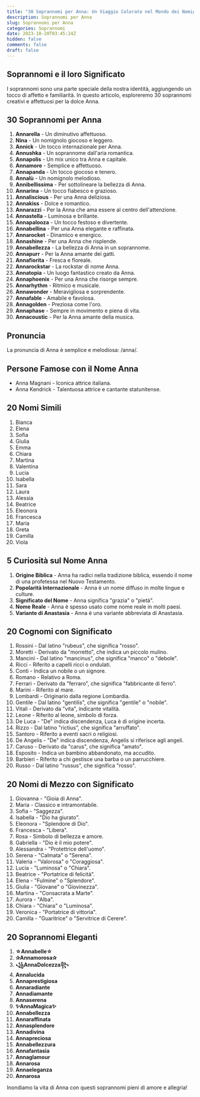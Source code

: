 ```yaml
---
title: "30 Soprannomi per Anna: Un Viaggio Colorato nel Mondo dei Nomignoli"
description: Soprannomi per Anna
slug: Soprannomi per Anna
categories: Soprannomi
date: 2023-10-20T03:45:24Z
hidden: false
comments: false
draft: false
---
```



## Soprannomi e il loro Significato

I soprannomi sono una parte speciale della nostra identità, aggiungendo un tocco di affetto e familiarità. In questo articolo, esploreremo 30 soprannomi creativi e affettuosi per la dolce Anna.

## 30 Soprannomi per Anna

1. **Annarella** - Un diminutivo affettuoso.
2. **Nina** - Un nomignolo giocoso e leggero.
3. **Annick** - Un tocco internazionale per Anna.
4. **Annushka** - Un soprannome dall'aria romantica.
5. **Annapolis** - Un mix unico tra Anna e capitale.
6. **Annamore** - Semplice e affettuoso.
7. **Annapanda** - Un tocco giocoso e tenero.
8. **Annalù** - Un nomignolo melodioso.
9. **Annibellissima** - Per sottolineare la bellezza di Anna.
10. **Annarina** - Un tocco fiabesco e grazioso.
11. **Annaliscious** - Per una Anna deliziosa.
12. **Annakiss** - Dolce e romantico.
13. **Annarazzi** - Per la Anna che ama essere al centro dell'attenzione.
14. **Annastella** - Luminosa e brillante.
15. **Annapalooza** - Un tocco festoso e divertente.
16. **Annabellina** - Per una Anna elegante e raffinata.
17. **Annarocket** - Dinamico e energico.
18. **Annashine** - Per una Anna che risplende.
19. **Annabellezza** - La bellezza di Anna in un soprannome.
20. **Annapurr** - Per la Anna amante dei gatti.
21. **Annafiorita** - Fresca e floreale.
22. **Annarockstar** - La rockstar di nome Anna.
23. **Annatopia** - Un luogo fantastico creato da Anna.
24. **Annaphoenix** - Per una Anna che risorge sempre.
25. **Annarhythm** - Ritmico e musicale.
26. **Annawonder** - Meravigliosa e sorprendente.
27. **Annafable** - Amabile e favolosa.
28. **Annagolden** - Preziosa come l'oro.
29. **Annaphase** - Sempre in movimento e piena di vita.
30. **Annacoustic** - Per la Anna amante della musica.

## Pronuncia

La pronuncia di Anna è semplice e melodiosa: /anna/.

## Persone Famose con il Nome Anna

- Anna Magnani - Iconica attrice italiana.
- Anna Kendrick - Talentuosa attrice e cantante statunitense.

## 20 Nomi Simili

1. Bianca
2. Elena
3. Sofia
4. Giulia
5. Emma
6. Chiara
7. Martina
8. Valentina
9. Lucia
10. Isabella
11. Sara
12. Laura
13. Alessia
14. Beatrice
15. Eleonora
16. Francesca
17. Maria
18. Greta
19. Camilla
20. Viola

## 5 Curiosità sul Nome Anna

1. **Origine Biblica** - Anna ha radici nella tradizione biblica, essendo il nome di una profetessa nel Nuovo Testamento.
2. **Popolarità Internazionale** - Anna è un nome diffuso in molte lingue e culture.
3. **Significato del Nome** - Anna significa "grazia" o "pietà".
4. **Nome Reale** - Anna è spesso usato come nome reale in molti paesi.
5. **Variante di Anastasia** - Anna è una variante abbreviata di Anastasia.

## 20 Cognomi con Significato

1. Rossini - Dal latino "rubeus", che significa "rosso".
2. Moretti - Derivato da "morretto", che indica un piccolo mulino.
3. Mancini - Dal latino "mancinus", che significa "manco" o "debole".
4. Ricci - Riferito a capelli ricci o ondulati.
5. Conti - Indica un nobile o un signore.
6. Romano - Relativo a Roma.
7. Ferrari - Derivato da "ferraro", che significa "fabbricante di ferro".
8. Marini - Riferito al mare.
9. Lombardi - Originario dalla regione Lombardia.
10. Gentile - Dal latino "gentilis", che significa "gentile" o "nobile".
11. Vitali - Derivato da "vita", indicante vitalità.
12. Leone - Riferito al leone, simbolo di forza.
13. De Luca - "De" indica discendenza, Luca è di origine incerta.
14. Rizzo - Dal latino "rictius", che significa "arruffato".
15. Santoro - Riferito a eventi sacri o religiosi.
16. De Angelis - "De" indica discendenza, Angelis si riferisce agli angeli.
17. Caruso - Derivato da "carus", che significa "amato".
18. Esposito - Indica un bambino abbandonato, ma accudito.
19. Barbieri - Riferito a chi gestisce una barba o un parrucchiere.
20. Russo - Dal latino "russus", che significa "rosso".

## 20 Nomi di Mezzo con Significato

1. Giovanna - "Gioia di Anna".
2. Maria - Classico e intramontabile.
3. Sofia - "Saggezza".
4. Isabella - "Dio ha giurato".
5. Eleonora - "Splendore di Dio".
6. Francesca - "Libera".
7. Rosa - Simbolo di bellezza e amore.
8. Gabriella - "Dio è il mio potere".
9. Alessandra - "Protettrice dell'uomo".
10. Serena - "Calmata" o "Serena".
11. Valeria - "Valorosa" o "Coraggiosa".
12. Lucia - "Luminosa" o "Chiara".
13. Beatrice - "Portatrice di felicità".
14. Elena - "Fulmine" o "Splendore".
15. Giulia - "Giovane" o "Giovinezza".
16. Martina - "Consacrata a Marte".
17. Aurora - "Alba".
18. Chiara - "Chiara" o "Luminosa".
19. Veronica - "Portatrice di vittoria".
20. Camilla - "Guaritrice" o "Servitrice di Cerere".

## 20 Soprannomi Eleganti

1. **☆Annabelle☆**
2. **✰Annamorosa✰**
3. **꧁AnnaDolcezza꧂**
4. **Annalucida**
5. **Annaprestigiosa**
6. **Annaradiante**
7. **Annadiamante**
8. **Annaserena**
9. **✨AnnaMagica✨**
10. **Annabellezza**
11. **Annaraffinata**
12. **Annasplendore**
13. **Annadivina**
14. **Annapreciosa**
15. **Annabellezzura**
16. **Annafantasia**
17. **Annaglamour**
18. **Annarosa**
19. **Annaeleganza**
20. **Annarosa**

Inondiamo la vita di Anna con questi soprannomi pieni di amore e allegria!